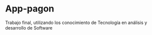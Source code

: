 # App-pagon
Trabajo final, utilizando los conocimiento de Tecnología en análisis y desarrollo de Software
